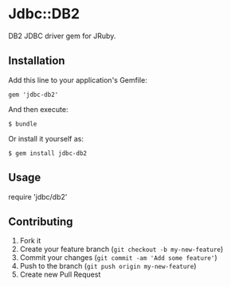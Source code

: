 # Jdbc::DB2

DB2 JDBC driver gem for JRuby.

## Installation

Add this line to your application's Gemfile:

    gem 'jdbc-db2'

And then execute:

    $ bundle

Or install it yourself as:

    $ gem install jdbc-db2

## Usage

require 'jdbc/db2'

## Contributing

1. Fork it
2. Create your feature branch (`git checkout -b my-new-feature`)
3. Commit your changes (`git commit -am 'Add some feature'`)
4. Push to the branch (`git push origin my-new-feature`)
5. Create new Pull Request
